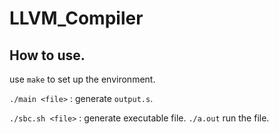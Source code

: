 # LLVM_Compiler

## How to use.

use `make` to set up the environment.

`./main <file>` : generate `output.s`.

`./sbc.sh <file>` : generate executable file.
`./a.out` run the file.
